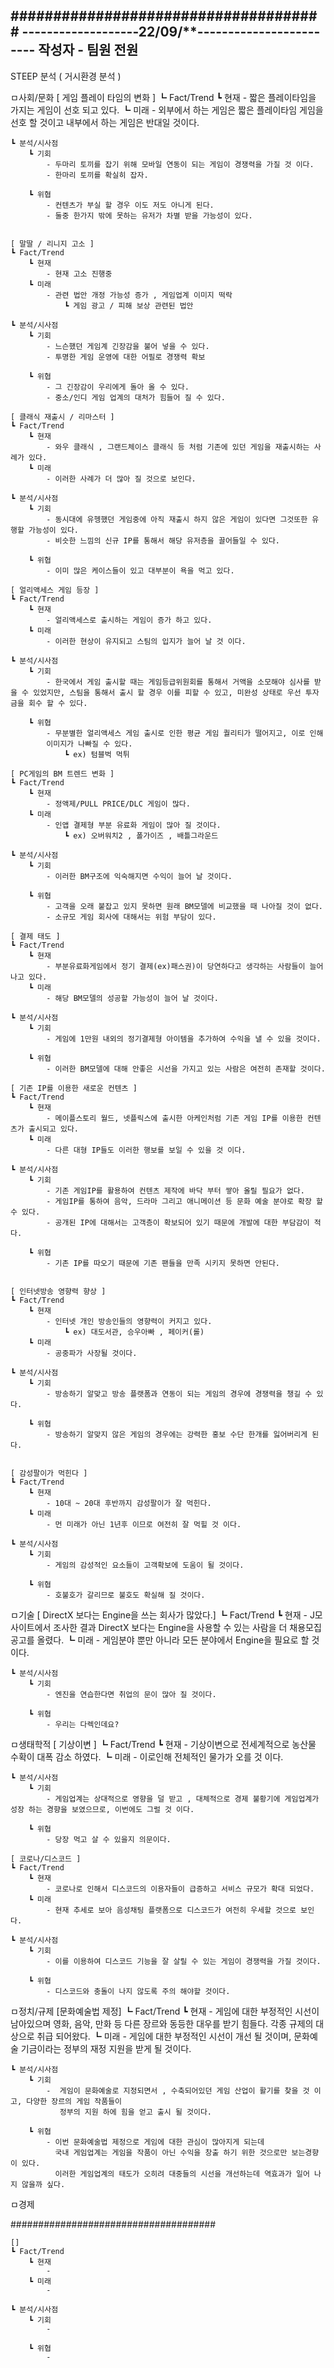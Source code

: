 #####################################
-------------------22/09/**------------------------
작성자 - 팀원 전원
----------------------------------------------------
STEEP 분석 ( 거시환경 분석 )

ㅁ사회/문화
	[ 게임 플레이 타임의 변화 ]
	┗ Fact/Trend
		┗ 현재
			- 짧은 플레이타임을 가지는 게임이 선호 되고 있다.
		┗ 미래
			- 외부에서 하는 게임은 짧은 플레이타임 게임을 선호 할 것이고 내부에서 하는 게임은 반대일 것이다.

	┗ 분석/시사점
		┗ 기회
			- 두마리 토끼를 잡기 위해 모바일 연동이 되는 게임이 경쟁력을 가질 것 이다.
			- 한마리 토끼를 확실히 잡자.
			
		┗ 위협
			- 컨텐츠가 부실 할 경우 이도 저도 아니게 된다.
			- 둘중 한가지 밖에 못하는 유저가 차별 받을 가능성이 있다.


	[ 말딸 / 리니지 고소 ]
	┗ Fact/Trend
		┗ 현재
			- 현재 고소 진행중
		┗ 미래
			- 관련 법안 개정 가능성 증가 , 게임업계 이미지 떡락
				┗ 게임 광고 / 피해 보상 관련된 법안 

	┗ 분석/시사점
		┗ 기회
			- 느슨했던 게임계 긴장감을 불어 넣을 수 있다.
			- 투명한 게임 운영에 대한 어필로 경쟁력 확보
			
		┗ 위협
			- 그 긴장감이 우리에게 돌아 올 수 있다.
			- 중소/인디 게임 업계의 대처가 힘들어 질 수 있다.

	[ 클래식 재출시 / 리마스터 ]
	┗ Fact/Trend
		┗ 현재
			- 와우 클래식 , 그랜드체이스 클래식 등 처럼 기존에 있던 게임을 재출시하는 사례가 있다.
		┗ 미래
			- 이러한 사례가 더 많아 질 것으로 보인다.

	┗ 분석/시사점
		┗ 기회
			- 동시대에 유헹했던 게임중에 아직 재출시 하지 않은 게임이 있다면 그것또한 유행할 가능성이 있다.
			- 비슷한 느낌의 신규 IP를 통해서 해당 유저층을 끌어들일 수 있다.
			
		┗ 위협
			- 이미 많은 케이스들이 있고 대부분이 욕을 먹고 있다.
	
	[ 얼리액세스 게임 등장 ]
	┗ Fact/Trend
		┗ 현재
			- 얼리액세스로 출시하는 게임이 증가 하고 있다.
		┗ 미래
			- 이러한 현상이 유지되고 스팀의 입지가 늘어 날 것 이다.

	┗ 분석/시사점
		┗ 기회
			- 한국에서 게임 출시할 때는 게임등급위원회를 통해서 거액을 소모해야 심사를 받을 수 있었지만, 스팀을 통해서 출시 할 경우 이를 피할 수 있고, 미완성 상태로 우선 투자금을 회수 할 수 있다. 
			
		┗ 위협
			- 무분별한 얼리액세스 게임 출시로 인한 평균 게임 퀄리티가 떨어지고, 이로 인해
			이미지가 나빠질 수 있다.
				┗ ex) 텀블벅 먹튀

	[ PC게임의 BM 트렌드 변화 ]
	┗ Fact/Trend
		┗ 현재
			- 정액제/PULL PRICE/DLC 게임이 많다.
		┗ 미래
			- 인앱 결제형 부분 유료화 게임이 많아 질 것이다.
				┗ ex) 오버워치2 , 폴가이즈 , 배틀그라운드

	┗ 분석/시사점
		┗ 기회
			- 이러한 BM구조에 익숙해지면 수익이 늘어 날 것이다.
			
		┗ 위협
			- 고객을 오래 붙잡고 있지 못하면 원래 BM모델에 비교했을 때 나아질 것이 없다.
			- 소규모 게임 회사에 대해서는 위험 부담이 있다.

	[ 결제 태도 ]
	┗ Fact/Trend
		┗ 현재
			- 부분유료화게임에서 정기 결제(ex)패스권)이 당연하다고 생각하는 사람들이 늘어나고 있다. 
		┗ 미래
			- 해당 BM모델의 성공할 가능성이 늘어 날 것이다.

	┗ 분석/시사점
		┗ 기회
			- 게임에 1만원 내외의 정기결제형 아이템을 추가하여 수익을 낼 수 있을 것이다.
			
		┗ 위협
			- 이러한 BM모델에 대해 안좋은 시선을 가지고 있는 사람은 여전히 존재할 것이다.
	
	[ 기존 IP를 이용한 새로운 컨텐츠 ]
	┗ Fact/Trend
		┗ 현재
			- 메이플스토리 월드, 넷플릭스에 출시한 아케인처럼 기존 게임 IP를 이용한 컨텐츠가 출시되고 있다. 
		┗ 미래
			- 다른 대형 IP들도 이러한 행보를 보일 수 있을 것 이다.

	┗ 분석/시사점
		┗ 기회
			- 기존 게임IP를 활용하여 컨텐츠 제작에 바닥 부터 쌓아 올릴 필요가 없다.
			- 게임IP를 통하여 음악, 드라마 그리고 애니메이션 등 문화 예술 분야로 확장 할 수 있다.
			- 공개된 IP에 대해서는 고객층이 확보되어 있기 때문에 개발에 대한 부담감이 적다.

		┗ 위협
			- 기존 IP를 따오기 때문에 기존 팬들을 만족 시키지 못하면 안된다.


	[ 인터넷방송 영향력 향상 ]
	┗ Fact/Trend
		┗ 현재
			- 인터넷 개인 방송인들의 영향력이 커지고 있다. 
				┗ ex) 대도서관, 승우아빠 , 페이커(롤) 
		┗ 미래
			- 공중파가 사장될 것이다.

	┗ 분석/시사점
		┗ 기회
			- 방송하기 알맞고 방송 플랫폼과 연동이 되는 게임의 경우에 경쟁력을 챙길 수 있다.
			
		┗ 위협
			- 방송하기 알맞지 않은 게임의 경우에는 강력한 홍보 수단 한개를 잃어버리게 된다.


	[ 감성팔이가 먹힌다 ]
	┗ Fact/Trend
		┗ 현재
			- 10대 ~ 20대 후반까지 감성팔이가 잘 먹힌다.
		┗ 미래
			- 먼 미래가 아닌 1년후 이므로 여전히 잘 먹힐 것 이다.

	┗ 분석/시사점
		┗ 기회
			- 게임의 감성적인 요소들이 고객확보에 도움이 될 것이다.
			
		┗ 위협
			- 호불호가 갈리므로 불호도 확실해 질 것이다.

ㅁ기술
	[ DirectX 보다는 Engine을 쓰는 회사가 많았다.]
	┗ Fact/Trend
		┗ 현재
			- J모 사이트에서 조사한 결과 DirectX 보다는 Engine을 사용할 수 있는 사람을 더 채용모집 공고를 올렸다.
		┗ 미래
			- 게임분야 뿐만 아니라 모든 분야에서 Engine을 필요로 할 것 이다.

	┗ 분석/시사점
		┗ 기회
			- 엔진을 연습한다면 취업의 문이 많아 질 것이다.
			
		┗ 위협
			- 우리는 다렉인데요?

ㅁ생태학적
	[ 기상이변 ]
	┗ Fact/Trend
		┗ 현재
			- 기상이변으로 전세계적으로 농산물 수확이 대폭 감소 하였다.
		┗ 미래
			- 이로인해 전체적인 물가가 오를 것 이다.

	┗ 분석/시사점
		┗ 기회
			- 게임업계는 상대적으로 영향을 덜 받고 , 대체적으로 경제 불황기에 게임업계가 성장 하는 경향을 보였으므로, 이번에도 그럴 것 이다. 
			
		┗ 위협
			- 당장 먹고 살 수 있을지 의문이다.

	[ 코로나/디스코드 ]
	┗ Fact/Trend
		┗ 현재
			- 코로나로 인해서 디스코드의 이용자들이 급증하고 서비스 규모가 확대 되었다.
		┗ 미래
			- 현재 추세로 보아 음성채팅 플랫폼으로 디스코드가 여전히 우세할 것으로 보인다.

	┗ 분석/시사점
		┗ 기회
			- 이를 이용하여 디스코드 기능을 잘 살릴 수 있는 게임이 경쟁력을 가질 것이다.
				
		┗ 위협
			- 디스코드와 충돌이 나지 않도록 주의 해야할 것이다.

ㅁ정치/규제
	[문화예술법 제정]
	┗ Fact/Trend
		┗ 현재
			- 게임에 대한 부정적인 시선이 남아있으며 영화, 음악, 만화 등 다른 장르와 동등한 대우를 받기 힘들다.
			  각종 규제의 대상으로 취급 되어왔다.
		┗ 미래
			- 게임에 대한 부정적인 시선이 개선 될 것이며, 문화예술 기금이라는 정부의 재정 지원을 받게 될 것이다.

	┗ 분석/시사점
		┗ 기회
			-  게임이 문화예술로 지정되면서 , 수축되어있던 게임 산업이 활기를 찾을 것 이고, 다양한 장르의 게임 작품들이 
			   정부의 지원 하에 힘을 얻고 출시 될 것이다.
			
		┗ 위협
			- 이번 문화예술법 제정으로 게임에 대한 관심이 많아지게 되는데 
			  국내 게임업계는 게임을 작품이 아닌 수익을 창출 하기 위한 것으로만 보는경향이 있다.
			  이러한 게임업계의 태도가 오히려 대중들의 시선을 개선하는데 역효과가 일어 나지 않을까 싶다. 

ㅁ경제





#####################################


	[]
	┗ Fact/Trend
		┗ 현재
			-
		┗ 미래
			-

	┗ 분석/시사점
		┗ 기회
			-
			
		┗ 위협
			-